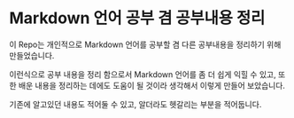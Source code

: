 # Markdown 언어 공부 겸 공부내용 정리
이 Repo는 개인적으로 Markdown 언어를 공부할 겸 다른 공부내용을 정리하기 위해 만들었습니다.  

이런식으로 공부 내용을 정리 함으로서 Markdown 언어를 좀 더 쉽게 익힐 수 있고, 또한 배운 내용을 정리하는 데에도 도움이 될 것이라 생각해서 이렇게 만들어 보았습니다.

기존에 알고있던 내용도 적어둘 수 있고, 알더라도 헷갈리는 부분을 적어둡니다. 